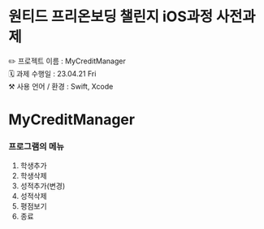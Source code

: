 # 원티드 프리온보딩 챌린지 iOS과정 사전과제
✏️ 프로젝트 이름 : MyCreditManager<br>
🗓️ 과제 수행일 : 23.04.21 Fri<br>
⚒️ 사용 언어 / 환경 : Swift, Xcode<br>

# MyCreditManager
### 프로그램의 메뉴
1. 학생추가
2. 학생삭제
3. 성적추가(변경)
4. 성적삭제
5. 평점보기
6. 종료
